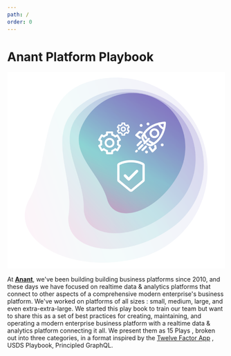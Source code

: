 ```yaml
---
path: /
order: 0
---
```


# Anant Platform Playbook

<div class="float">
  <img src="../images/overview.png" alt="Anant Corporation logo">
</div>



At [**Anant**](https://anant.us), we've been building building business platforms since 2010, and these days we have focused on realtime data & analytics platforms that connect to other aspects of a comprehensive modern enterprise's business platform. We've worked on platforms of all sizes : small, medium, large, and even extra-extra-large. We started this play book to train our team but want to share this as a set of best practices for creating, maintaining, and operating a modern enterprise business platform with a realtime data & analytics platform connecting it all. We present them as 15 Plays , broken out into three categories, in a format inspired by the [Twelve Factor App](https://12factor.net) , USDS Playbook, Principled GraphQL.
